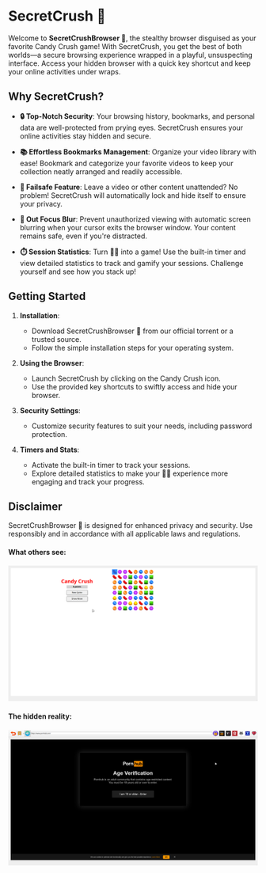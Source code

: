 # SecretCrush 🍑

Welcome to **SecretCrushBrowser 🍑**, the stealthy browser disguised as your favorite Candy Crush game! With SecretCrush, you get the best of both worlds—a secure browsing experience wrapped in a playful, unsuspecting interface. Access your hidden browser with a quick key shortcut and keep your online activities under wraps.

## Why SecretCrush?

- **🔒 Top-Notch Security**:
  Your browsing history, bookmarks, and personal data are well-protected from prying eyes. SecretCrush ensures your online activities stay hidden and secure.

- **📚 Effortless Bookmarks Management**:
  Organize your video library with ease! Bookmark and categorize your favorite videos to keep your collection neatly arranged and readily accessible.

- **🚪 Failsafe Feature**:
  Leave a video or other content unattended? No problem! SecretCrush will automatically lock and hide itself to ensure your privacy.

- **🔳 Out Focus Blur**:
  Prevent unauthorized viewing with automatic screen blurring when your cursor exits the browser window. Your content remains safe, even if you're distracted.

- **⏱️ Session Statistics**:
  Turn 🥒💦 into a game! Use the built-in timer and view detailed statistics to track and gamify your sessions. Challenge yourself and see how you stack up!

## Getting Started

1. **Installation**:
   - Download SecretCrushBrowser 🍑 from our official torrent or a trusted source.
   - Follow the simple installation steps for your operating system.

2. **Using the Browser**:
   - Launch SecretCrush by clicking on the Candy Crush icon.
   - Use the provided key shortcuts to swiftly access and hide your browser.

3. **Security Settings**:
   - Customize security features to suit your needs, including password protection.

4. **Timers and Stats**:
   - Activate the built-in timer to track your sessions.
   - Explore detailed statistics to make your 🥒💦 experience more engaging and track your progress.

## Disclaimer

SecretCrushBrowser 🍑 is designed for enhanced privacy and security. Use responsibly and in accordance with all applicable laws and regulations.

#### What others see:

![alt text](resources/images/readme_0.png)


#### The hidden reality:

![alt text](resources/images/readme_1.png)
